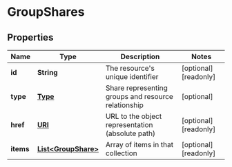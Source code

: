 

# GroupShares

## Properties

Name | Type | Description | Notes
------------ | ------------- | ------------- | -------------
**id** | **String** | The resource&#39;s unique identifier |  [optional] [readonly]
**type** | [**Type**](Type.md) | Share representing groups and resource relationship |  [optional]
**href** | [**URI**](URI.md) | URL to the object representation (absolute path) |  [optional] [readonly]
**items** | [**List&lt;GroupShare&gt;**](GroupShare.md) | Array of items in that collection |  [optional] [readonly]



